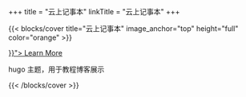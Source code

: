 +++
title = "云上记事本"
linkTitle = "云上记事本"
+++

{{< blocks/cover title="云上记事本" image_anchor="top" height="full" color="orange" >}}
<div class="mx-auto">
	<a class="btn btn-lg btn-primary mr-3 mb-4" href="{{< relref "/about" >}}">
		Learn More <i class="fas fa-arrow-alt-circle-right ml-2"></i>
	</a>
	<p class="lead mt-5">hugo 主题，用于教程博客展示</p>
</div>
{{< /blocks/cover >}}





